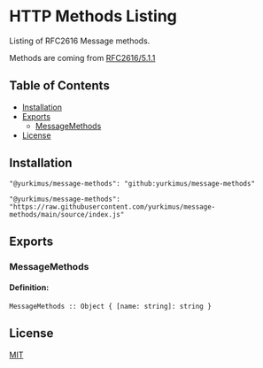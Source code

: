 # HTTP Methods Listing

Listing of RFC2616 Message methods.

Methods are coming from
[RFC2616/5.1.1](https://www.rfc-editor.org/rfc/rfc2616#section-5.1.1)

## Table of Contents

- [Installation](#installation)
- [Exports](#exports)
  - [MessageMethods](#messagemethods)
- [License](#license)

## Installation

```
"@yurkimus/message-methods": "github:yurkimus/message-methods"
```

```
"@yurkimus/message-methods": "https://raw.githubusercontent.com/yurkimus/message-methods/main/source/index.js"
```

## Exports

### MessageMethods

#### Definition:

```
MessageMethods :: Object { [name: string]: string }
```

## License

[MIT](LICENSE)
